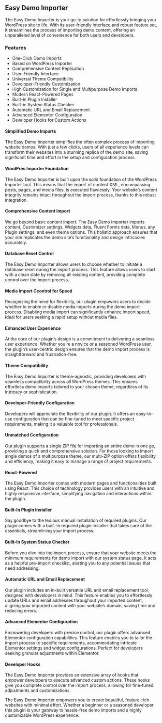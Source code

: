 ## Easy Demo Importer 

The Easy Demo Importer is your go-to solution for effortlessly bringing your WordPress site to life. With its user-friendly interface and robust feature set, it streamlines the process of importing demo content, offering an unparalleled level of convenience for both users and developers.

### Features

-   One-Click Demo Imports
-   Based on WordPress Importer
-   Comprehensive Content Replication
-   User-Friendly Interface
-   Universal Theme Compatibility
-   Developer-Friendly Customization
-   High Customization for Single and Multipurpose Demo Imports
-   Modern React-Powered Pages
-   Built-in Plugin Installer
-   Built-in System Status Checker
-   Automatic URL and Email Replacement
-   Advanced Elementor Configuration
-   Developer Hooks for Custom Actions

#### Simplified Demo Imports

The Easy Demo Importer simplifies the often complex process of importing website demos. With just a few clicks, users of all experience levels can transform their websites into a stunning replica of the demo site, saving significant time and effort in the setup and configuration process.

#### WordPres Importer Foundation

The Easy Demo Importer is built upon the solid foundation of the WordPress Importer tool. This means that the import of content XML, encompassing posts, pages, and media files, is executed flawlessly. Your website’s content integrity remains intact throughout the import process, thanks to this robust integration.

#### Comprehensive Content Import

We go beyond basic content import. The Easy Demo Importer imports content, Customizer settings, Widgets data, Fluent Forms data, Menus, any Plugin settings, and even theme options. This holistic approach ensures that your site replicates the demo site’s functionality and design intricacies accurately.

#### Database Reset Control

The Easy Demo Importer allows users to choose whether to initiate a database reset during the import process. This feature allows users to start with a clean slate by removing all existing content, providing complete control over the import process.

#### Media Import Ccontrol for Speed

Recognizing the need for flexibility, our plugin empowers users to decide whether to enable or disable media imports during the demo import process. Disabling media import can significantly enhance import speed, ideal for users seeking a rapid setup without media files.

#### Enhanced User Experience

At the core of our plugin’s design is a commitment to delivering a seamless user experience. Whether you’re a novice or a seasoned WordPress user, the plugin’s user-centric design ensures that the demo import process is straightforward and frustration-free.

#### Theme Compatibility

The Easy Demo Importer is theme-agnostic, providing developers with seamless compatibility across all WordPress themes. This ensures effortless demo imports tailored to your chosen theme, regardless of its intricacy or sophistication.

#### Developer-Friendly Configuration

Developers will appreciate the flexibility of our plugin. It offers an easy-to-use configuration that can be fine-tuned to meet specific project requirements, making it a valuable tool for professionals.

#### Unmatched Configuration

Our plugin supports a single ZIP file for importing an entire demo in one go, providing a quick and comprehensive solution. For those looking to import single demos of a multipurpose theme, our multi-ZIP option offers flexibility and efficiency, making it easy to manage a range of project requirements.

#### React-Powered

The Easy Demo Importer comes with modern pages and functionalities built using React. This choice of technology provides users with an intuitive and highly responsive interface, simplifying navigation and interactions within the plugin.

#### Built-In Plugin Installer

Say goodbye to the tedious manual installation of required plugins. Our plugin comes with a built-in required plugin installer that takes care of the essentials, streamlining your import process.

#### Built-In System Status Checker

Before you dive into the import process, ensure that your website meets the minimum requirements for demo import with our system status page. It acts as a helpful pre-import checklist, alerting you to any potential issues that need addressing.

#### Automatic URL and Email Replacement

Our plugin includes an in-built versatile URL and email replacement tool, designed with developers in mind. This feature enables you to effortlessly update URLs and email addresses throughout your imported content, aligning your imported content with your website’s domain, saving time and reducing errors.

#### Advanced Elementor Configuration

Empowering developers with precise control, our plugin offers advanced Elementor configuration capabilities. This feature enables you to tailor the import process to specific requirements, accommodating intricate Elementor settings and widget configurations. Perfect for developers seeking granular adjustments within Elementor.

#### Developer Hooks

The Easy Demo Importer provides an extensive array of hooks that empower developers to execute advanced custom actions. These hooks give you complete control over the import process, allowing for fine-tuned adjustments and customizations.

The Easy Demo Importer empowers you to create beautiful, feature-rich websites with minimal effort. Whether a beginner or a seasoned developer, this plugin is your gateway to hassle-free demo imports and a highly customizable WordPress experience.

